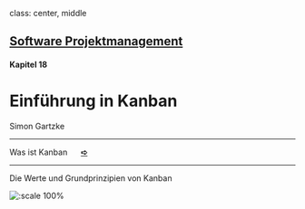 class: center, middle

## [Software Projektmanagement](index.html)

#### Kapitel 18

# Einführung in Kanban
Simon Gartzke

---

Was ist Kanban &nbsp;&nbsp;&nbsp;&nbsp;  **[&#10154;](?url=19.kapitel.md)**

----

Die Werte und Grundprinzipien von Kanban


![:scale 100%](media/kapitel18/abb18.3.png)

